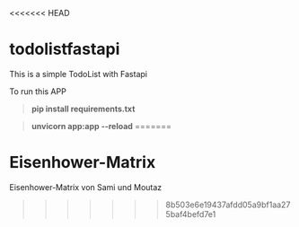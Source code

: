 <<<<<<< HEAD
# todolistfastapi

This is a simple TodoList with Fastapi

To run this APP
> **pip install requirements.txt**

> **unvicorn app:app --reload**
=======
# Eisenhower-Matrix
Eisenhower-Matrix von Sami und Moutaz
>>>>>>> 8b503e6e19437afdd05a9bf1aa275baf4befd7e1

